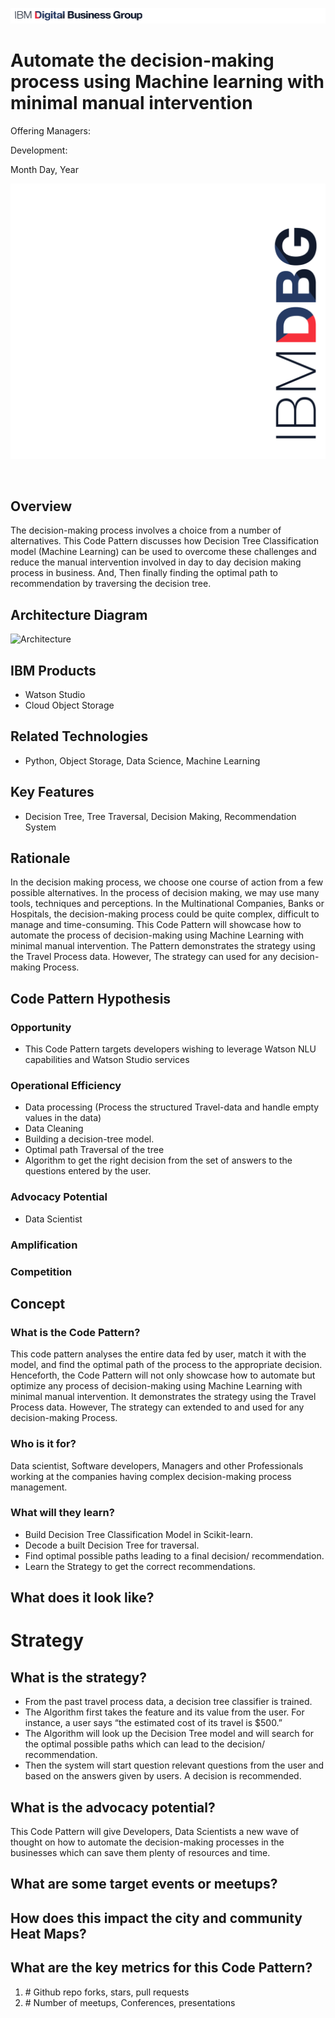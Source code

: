 ![DBG](images/dbg-horizontal.png)

# Automate the decision-making process using Machine learning with minimal manual intervention

Offering Managers: 

Development: 

Month Day, Year

![DBG](images/dbg-vertical.png)

&nbsp;
&nbsp;
&nbsp;
&nbsp;

## Overview

The decision-making process involves a choice from a number of alternatives. This Code Pattern discusses how Decision Tree Classification model  (Machine Learning) can be used to overcome these challenges and reduce the manual intervention involved in day to day decision making process in business. And, Then finally finding the optimal path to recommendation by traversing the decision tree.  

## Architecture Diagram

![Architecture](images/architecture.png)

## IBM Products

* Watson Studio
* Cloud Object Storage

## Related Technologies

* Python, Object Storage, Data Science, Machine Learning

## Key Features

* Decision Tree, Tree Traversal, Decision Making, Recommendation System

## Rationale

In the decision making process, we choose one course of action from a few possible alternatives. In the process of decision making, we may use many tools, techniques and perceptions. In the Multinational Companies, Banks or Hospitals, the decision-making process could be quite complex, difficult to manage and time-consuming. This Code Pattern will showcase how to automate the process of decision-making using Machine Learning with minimal manual intervention. The Pattern demonstrates the strategy using the Travel Process data. However, The strategy can used for any decision-making Process.

## Code Pattern Hypothesis



### Opportunity

* This Code Pattern targets developers wishing to leverage Watson NLU capabilities and Watson Studio services

### Operational Efficiency

* Data processing (Process the structured Travel-data and handle empty values in the data)
* Data Cleaning
* Building a decision-tree model.    
* Optimal path Traversal of  the tree 
* Algorithm to get the right decision from the set of answers to the questions entered by the user.


### Advocacy Potential
* Data Scientist 

### Amplification


### Competition

## Concept

### What is the Code Pattern?

This code pattern analyses the entire data fed by user,  match it with the model, and find the optimal path of  the process to the appropriate decision. Henceforth, the Code Pattern will not only showcase how to automate but optimize any process of decision-making using Machine Learning with minimal manual intervention. It demonstrates the strategy using the Travel Process data. However, The strategy can extended to and used for any decision-making Process.

### Who is it for?

Data scientist, Software developers, Managers and other Professionals working at the companies having complex decision-making process management.


### What will they learn?

* Build Decision Tree Classification Model in Scikit-learn.
* Decode a built Decision Tree for traversal. 
* Find optimal possible paths leading to a final decision/ recommendation.
* Learn the Strategy to get the correct recommendations.


## What does it look like?


# Strategy

## What is the strategy?

* From the past travel process data, a decision tree classifier is trained. 
* The Algorithm first  takes the feature and its  value from the user. For instance, a user says “the estimated cost of its travel is $500.”
* The Algorithm will look up the Decision Tree model and will search for the optimal possible paths which can lead to the decision/ recommendation.
* Then the system will start question relevant questions from the user and based on the answers given by users. A decision is recommended.

## What is the advocacy potential?

This Code Pattern will give Developers, Data Scientists a new wave of thought on how to automate the decision-making processes in the businesses which can save them plenty of resources and time.

## What are some target events or meetups?

## How does this impact the city and community Heat Maps?


## What are the key metrics for this Code Pattern?

1. \# Github repo forks, stars, pull requests
2. \# Number of meetups, Conferences, presentations



